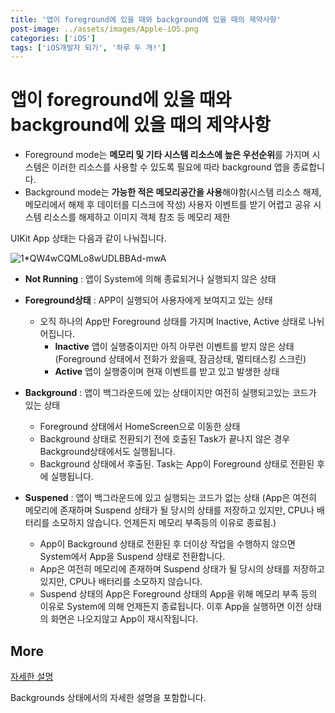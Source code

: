 ```yaml
---
title: '앱이 foreground에 있을 때와 background에 있을 때의 제약사항'
post-image: ../assets/images/Apple-iOS.png
categories: ['iOS']
tags: ['iOS개발자 되기', '하루 두 개!']
---
```


# 앱이 foreground에 있을 때와 background에 있을 때의 제약사항

-   Foreground mode는 **메모리 및 기타 시스템 리소스에 높은 우선순위**를 가지며 시스템은 이러한 리소스를 사용할 수 있도록 필요에 따라 background 앱을 종료합니다.
-   Background mode는 **가능한 적은 메모리공간을 사용**해야함(시스템 리소스 해제, 메모리에서 해제 후 데이터를 디스크에 작성) 사용자 이벤트를 받기 어렵고 공유 시스템 리소스를 해제하고 이미지 객체 참조 등 메모리 제한

  

UIKit App 상태는 다음과 같이 나눠집니다.

![1*QW4wCQMLo8wUDLBBAd-mwA](https://user-images.githubusercontent.com/80687913/138248442-291bdc29-c80f-4f1d-b9aa-cca4e9555ace.jpeg)

-   **Not Running** : 앱이 System에 의해 종료되거나 실행되지 않은 상태

-   **Foreground상태** : APP이 실행되어 사용자에게 보여지고 있는 상태
    -   오직 하나의 App만 Foreground 상태를 가지며 Inactive, Active 상태로 나뉘어집니다.
        -   **Inactive** 앱이 실행중이지만 아직 아무런 이벤트를 받지 않은 상태 (Foreground 상태에서 전화가 왔을때, 잠금상태, 멀티태스킹 스크린)
        -   **Active** 앱이 실행중이며 현재 이벤트를 받고 있고 발생한 상태
-   **Background** : 앱이 백그라운드에 있는 상태이지만 여전히 실행되고있는 코드가 있는 상태
    -   Foreground 상태에서 HomeScreen으로 이동한 상태
    -   Background 상태로 전환되기 전에 호출된 Task가 끝나지 않은 경우 Background상태에서도 실행됩니다.
    -   Background 상태에서 후출된.  Task는 App이 Foreground 상태로 전환된 후에 실행됩니다.
-   **Suspened** : 앱이 백그라운드에 있고 실행되는 코드가 없는 상태 (App은 여전히 메모리에 존재하며 Suspend 상태가 될 당시의 상태를 저장하고 있지만, CPU나 배터리를 소모하지 않습니다. 언제든지 메모리 부족등의 이유로 종료됨.)
    -   App이 Background 상태로 전환된 후 더이상 작업을 수행하지 않으면 System에서 App을 Suspend 상태로 전환합니다.
    -   App은 여전히 메모리에 존재하며 Suspend 상태가 될 당시의 상태를 저장하고 있지만, CPU나 배터리를 소모하지 않습니다.
    -   Suspend 상태의 App은 Foreground 상태의 App을 위해 메모리 부족 등의 이유로 System에 의해 언제든지 종료됩니다. 이후 App을 실행하면 이전 상태의 화면은 나오지않고 App이 재시작됩니다.



## More

[자세한 설명](https://medium.com/cashwalk/ios-background-mode-9bf921f1c55b)

Backgrounds 상태에서의 자세한 설명을 포함합니다.

